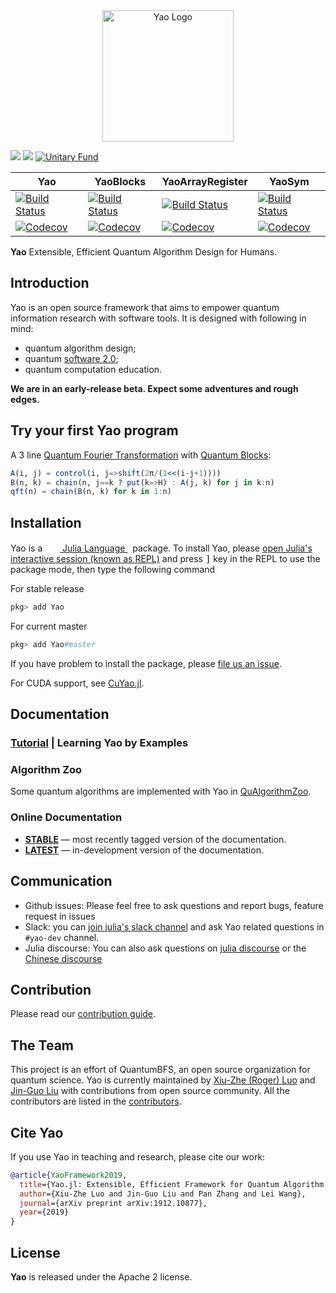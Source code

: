 <div align="center"> <img
src="http://yaoquantum.org/assets/images/logo.png"
alt="Yao Logo" width="210"></img>
</div>



[![](https://img.shields.io/badge/docs-stable-blue.svg)](https://QuantumBFS.github.io/Yao.jl/stable)
[![](https://img.shields.io/badge/docs-latest-blue.svg)](https://QuantumBFS.github.io/Yao.jl/latest)
[![Unitary Fund](https://img.shields.io/badge/Supported%20By-UNITARY%20FUND-brightgreen.svg?style=flat-the-badge)](http://unitary.fund)

| Yao | YaoBlocks | YaoArrayRegister | YaoSym |
| ----------   | --------- | ---------------- | ------ |
| [![Build Status](https://travis-ci.org/QuantumBFS/Yao.jl.svg?branch=master)](https://travis-ci.org/QuantumBFS/Yao.jl) | [![Build Status](https://travis-ci.com/QuantumBFS/YaoBlocks.jl.svg?branch=master)](https://travis-ci.com/QuantumBFS/YaoBlocks.jl) | [![Build Status](https://travis-ci.com/QuantumBFS/YaoArrayRegister.jl.svg?branch=master)](https://travis-ci.com/QuantumBFS/YaoArrayRegister.jl) | [![Build Status](https://travis-ci.com/QuantumBFS/YaoArrayRegister.jl.svg?branch=master)](https://travis-ci.com/QuantumBFS/YaoArrayRegister.jl) |
| [![Codecov](https://codecov.io/gh/QuantumBFS/Yao.jl/branch/master/graph/badge.svg)](https://codecov.io/gh/QuantumBFS/Yao.jl)  | [![Codecov](https://codecov.io/gh/QuantumBFS/YaoBlocks.jl/branch/master/graph/badge.svg)](https://codecov.io/gh/QuantumBFS/YaoBlocks.jl) | [![Codecov](https://codecov.io/gh/QuantumBFS/YaoArrayRegister.jl/branch/master/graph/badge.svg)](https://codecov.io/gh/QuantumBFS/YaoArrayRegister.jl) | [![Codecov](https://codecov.io/gh/QuantumBFS/YaoSym.jl/branch/master/graph/badge.svg)](https://codecov.io/gh/QuantumBFS/YaoSym.jl) |


**Yao** Extensible, Efficient Quantum Algorithm Design for Humans.

## Introduction

Yao is an open source framework that aims to empower quantum information research with software tools. It is designed with following in mind:

- quantum algorithm design;
- quantum [software 2.0](https://medium.com/@karpathy/software-2-0-a64152b37c35);
- quantum computation education.

**We are in an early-release beta. Expect some adventures and rough edges.**

## Try your first Yao program

A 3 line [Quantum Fourier Transformation](http://tutorials.yaoquantum.org/dev/generated/quick-start/2.qft-phase-estimation/#example-qft-1) with [Quantum Blocks](http://docs.yaoquantum.org/dev/man/blocks.html):

```julia
A(i, j) = control(i, j=>shift(2π/(1<<(i-j+1))))
B(n, k) = chain(n, j==k ? put(k=>H) : A(j, k) for j in k:n)
qft(n) = chain(B(n, k) for k in 1:n)
```

## Installation

<p>
Yao is a &nbsp;
    <a href="https://julialang.org">
        <img src="https://julialang.org/favicon.ico" width="16em">
        Julia Language
    </a>
    &nbsp; package. To install Yao,
    please <a href="https://docs.julialang.org/en/v1/manual/getting-started/">open
    Julia's interactive session (known as REPL)</a> and press <kbd>]</kbd> key in the REPL to use the package mode, then type the following command
</p>

For stable release

```julia
pkg> add Yao
```

For current master

```julia
pkg> add Yao#master
```

If you have problem to install the package, please [file us an issue](https://github.com/QuantumBFS/Yao.jl/issues/new).

For CUDA support, see [CuYao.jl](https://github.com/QuantumBFS/CuYao.jl).

## Documentation

### [Tutorial](https://tutorials.yaoquantum.org) | Learning Yao by Examples

### Algorithm Zoo

Some quantum algorithms are implemented with Yao in [QuAlgorithmZoo](https://github.com/QuantumBFS/QuAlgorithmZoo.jl).

### Online Documentation

- [**STABLE**](https://quantumbfs.github.io/Yao.jl/stable) — most recently tagged version of the documentation.
- [**LATEST**](https://quantumbfs.github.io/Yao.jl/latest) — in-development version of the documentation.

## Communication

- Github issues: Please feel free to ask questions and report bugs, feature request in issues
- Slack: you can [join julia's slack channel](https://slackinvite.julialang.org/) and ask Yao related questions in `#yao-dev` channel.
- Julia discourse: You can also ask questions on [julia discourse](https://discourse.julialang.org/) or the [Chinese discourse](https://discourse.juliacn.com/)

## Contribution

Please read our [contribution guide](https://github.com/QuantumBFS/Yao.jl/blob/master/CONTRIBUTING.md).

## The Team

This project is an effort of QuantumBFS, an open source organization for quantum science. Yao is currently maintained by [Xiu-Zhe (Roger) Luo](https://github.com/Roger-luo) and [Jin-Guo Liu](https://github.com/GiggleLiu) with contributions from open source community. All the contributors are listed in the [contributors](https://github.com/QuantumBFS/Yao.jl/graphs/contributors).

## Cite Yao
If you use Yao in teaching and research, please cite our work:

```bib
@article{YaoFramework2019,
  title={Yao.jl: Extensible, Efficient Framework for Quantum Algorithm Design},
  author={Xiu-Zhe Luo and Jin-Guo Liu and Pan Zhang and Lei Wang},
  journal={arXiv preprint arXiv:1912.10877},
  year={2019}
}
```

## License

**Yao** is released under the Apache 2 license.
